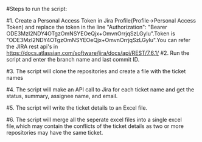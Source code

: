 #Steps to run the script:

#1. Create a Personal Access Token in Jira Profile(Profile->Personal Access Token) and replace the token in the line "Authorization": "Bearer ODE3MzI2NDY4OTgzOmNSYEOeQjx+OmvnOrrjqSzLGylu".Token is "ODE3MzI2NDY4OTgzOmNSYEOeQjx+OmvnOrrjqSzLGylu".You can refer the JIRA rest api's in https://docs.atlassian.com/software/jira/docs/api/REST/7.6.1/
#2. Run the script and enter the branch name and last commit ID.

#3. The script will clone the repositories and create a file with the ticket names

#4. The script will make an API call to Jira for each ticket name and get the status, summary, assignee name, and email.

#5. The script will write the ticket details to an Excel file.

#6. The script will merge all the seperate excel files into a single excel file,which may contain the conflicts of the ticket details as two or more repositories may have the same ticket.

